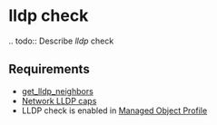 # lldp check

.. todo::
    Describe *lldp* check

## Requirements

* [get_lldp_neighbors](../../../dev/scripts/get_lldp_neighbors.md)
* [Network LLDP caps](../../../reference/caps/network/lldp.md)
* LLDP check is enabled in [Managed Object Profile](../../../reference/concepts/managed-object-profile/index.md)
